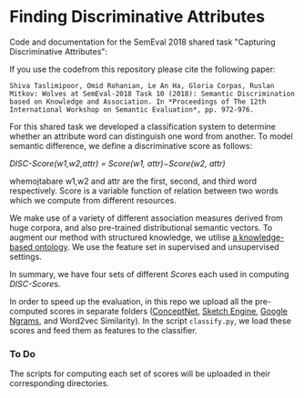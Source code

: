 # Finding Discriminative Attributes 
Code and documentation for the SemEval 2018 shared task "Capturing Discriminative Attributes":

If you use the codefrom this repository please cite the following paper:


`Shiva Taslimipoor, Omid Rohanian, Le An Ha, Gloria Corpas, Ruslan Mitkov: Wolves at SemEval-2018 Task 10 (2018): Semantic
Discrimination based on Knowledge and Association. In *Proceedings of The 12th International Workshop on Semantic Evaluation*, pp. 972-976.`

For this shared task we developed a classification system to determine whether an attribute word can distinguish one word from another.
To model semantic difference, we define a discriminative score as follows:

*DISC-Score(w1,w2,attr) = Score(w1, attr)−Score(w2, attr)*

whemojtabare w1,w2 and attr are the first, second, and third word respectively. Score is a variable function of relation between two words which we compute from different resources.

We make use of a variety of different association measures derived from huge corpora, and also pre-trained distributional semantic vectors. To augment our method with structured knowledge, we utilise [a knowledge-based ontology](http://conceptnet.io/). We use the feature set in supervised and unsupervised settings.

In summary, we have four sets of different *Score*s each used in computing *DISC-Score*s.

In order to speed up the evaluation, in this repo we upload all the pre-computed scores in separate folders ([ConceptNet](http://conceptnet.io), [Sketch Engine](https://www.sketchengine.co.uk/), [Google Ngrams](http://phrasefinder.io), and Word2vec Similarity). In the script `classify.py`, we load these scores and feed them as features to the classifier.

### To Do
The scripts for computing each set of scores will be uploaded in their corresponding directories.


